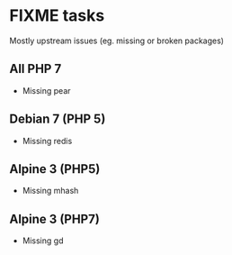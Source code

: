 # FIXME tasks
Mostly upstream issues (eg. missing or broken packages)

## All PHP 7
- Missing pear

## Debian 7 (PHP 5)
- Missing redis

## Alpine 3 (PHP5)
- Missing mhash

## Alpine 3 (PHP7)
- Missing gd

